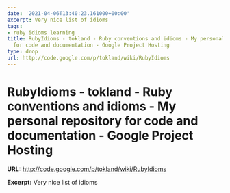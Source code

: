 ```yaml
---
date: '2021-04-06T13:40:23.161000+00:00'
excerpt: Very nice list of idioms
tags:
- ruby idioms learning
title: RubyIdioms - tokland - Ruby conventions and idioms - My personal repository
  for code and documentation - Google Project Hosting
type: drop
url: http://code.google.com/p/tokland/wiki/RubyIdioms
---
```


# RubyIdioms - tokland - Ruby conventions and idioms - My personal repository for code and documentation - Google Project Hosting

**URL:** http://code.google.com/p/tokland/wiki/RubyIdioms

**Excerpt:** Very nice list of idioms
